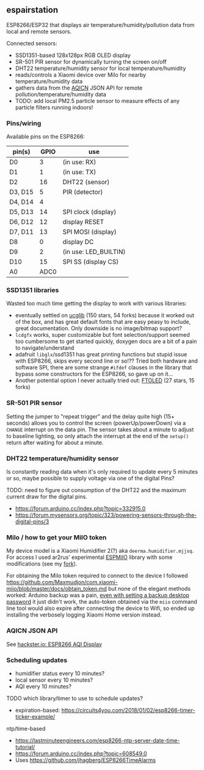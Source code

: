## espairstation

ESP8266/ESP32 that displays air temperature/humidity/pollution data from local and remote sensors.

Connected sensors:

* SSD1351-based 128x128px RGB OLED display 
* SR-501 PIR sensor for dynamically turning the screen on/off
* DHT22 temperature/humidity sensor for local temperature/humidity
* reads/controls a Xiaomi device over MiIo for nearby temperature/humidity data
* gathers data from the [AQICN](http://aqicn.org) JSON API for remote pollution/temperature/humidity data
* TODO: add local PM2.5 particle sensor to measure effects of any particle filters running indoors!

### Pins/wiring

Available pins on the ESP8266:

pin(s)  | GPIO | use
------- | ---- | ---
D0      |  3 | (in use: RX)
D1      |  1 | (in use: TX)
D2      | 16 | DHT22 (sensor)
D3, D15 |  5 | PIR (detector)
D4, D14 |  4 | 
D5, D13 | 14 | SPI clock (display)
D6, D12 | 12 | display RESET
D7, D11 | 13 | SPI MOSI (display)
D8      |  0 | display DC
D9      |  2 | (in use: LED_BUILTIN)
D10     | 15 | SPI SS (display CS)
A0    | ADC0 |


### SSD1351 libraries

Wasted too much time getting the display to work with various libraries:

* eventually settled on [ucglib](https://github.com/olikraus/ucglib/wiki) (150 stars, 54 forks) because it worked out of the box, and has great default fonts that are easy peasy to include, great documentation. Only downside is no image/bitmap support?
* `lcdgfx` works, super customizable but font selection/support seemed too cumbersome to get started quickly, doxygen docs are a bit of a pain to navigate/understand
* adafruit `libglx`/ssd1351 has great printing functions but stupid issue with ESP8266, skips every second line or so!?? Tried both hardware and software SPI, there are some strange `#ifdef` clauses in the library that bypass some constructors for the ESP8266, so gave up on it...
* Another potential option I never actually tried out: [FTOLED](https://github.com/freetronics/FTOLED/wiki/Function-Reference) (27 stars, 15 forks)

### SR-501 PIR sensor

Setting the jumper to "repeat trigger" and the delay quite high (15+ seconds) allows you to control the screen (powerUp/powerDown) via a `CHANGE` interrupt on the data pin. The sensor takes about a minute to adjust to baseline lighting, so only attach the interrupt at the end of the `setup()` return after waiting for about a minute.

### DHT22 temperature/humidity sensor

Is constantly reading data when it's only required to update every 5 minutes or so, maybe possible to supply voltage via one of the digital Pins?

TODO: need to figure out consumption of the DHT22 and the maximum current draw for the digital pins.

* https://forum.arduino.cc/index.php?topic=332915.0
* https://forum.mysensors.org/topic/323/powering-sensors-through-the-digital-pins/3

### MiIo / how to get your MiIO token

My device model is a Xiaomi Humidifier 2(?) aka `deerma.humidifier.mjjsq`. For access I used ar2rus' experimental [ESPMiIO](https://github.com/ar2rus/ESPMiIO/) library with some modifications (see my [fork](https://github.com/kevinstadler/ESPMiIO/)).

For obtaining the MiIo token required to connect to the device I followed https://github.com/Maxmudjon/com.xiaomi-miio/blob/master/docs/obtain_token.md but none of the elegant methods worked: Arduino backup was a pain, [even with setting a backup desktop password](https://android.stackexchange.com/questions/116439/adb-backup-command-on-non-rooted-device-creates-an-empty-backup-file) it just didn't work, the auto-token obtained via the `miio` command line tool would also expire after connecting the device to Wifi, so ended up installing the verbosely logging Xiaomi Home version instead.

### AQICN JSON API

See [hackster.io: ESP8266 AQI Display](https://www.hackster.io/arkhan/esp8266-aqi-display-25bba7)

### Scheduling updates

* humidifier status every 10 minutes?
* local sensor every 10 minutes?
* AQI every 10 minutes?

TODO which library/timer to use to schedule updates?

* expiration-based: https://circuits4you.com/2018/01/02/esp8266-timer-ticker-example/

ntp/time-based

* https://lastminuteengineers.com/esp8266-ntp-server-date-time-tutorial/
* https://forum.arduino.cc/index.php?topic=608549.0
* Uses https://github.com/jhagberg/ESP8266TimeAlarms
